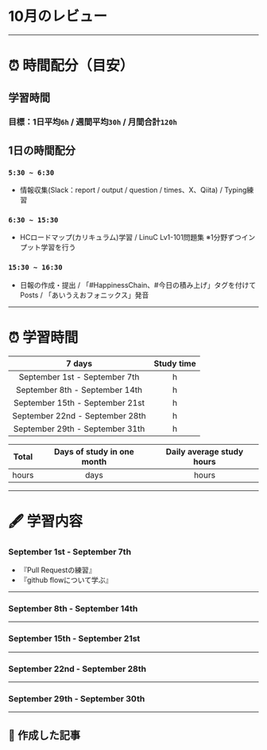 # 10月のレビュー
---

# ⏰ 時間配分（目安）
## 学習時間
### 目標：1日平均`6h` / 週間平均`30h` / 月間合計`120h`
 
## 1日の時間配分
### `5:30 ~ 6:30`
- 情報収集(Slack：report / output / question / times、X、Qiita) / Typing練習
### `6:30 ~ 15:30`
- HCロードマップ(カリキュラム)学習 / LinuC Lv1-101問題集 ※1分野ずつインプット学習を行う
### `15:30 ~ 16:30`
- 日報の作成・提出 / 「#HappinessChain、#今日の積み上げ」タグを付けてPosts / 「あいうえおフォニックス」発音
---

# ⏰ 学習時間
| 7 days | Study time |
| :---: | :---: |
| September 1st - September 7th |  h |
| September 8th - September 14th |  h |
| September 15th - September 21st |  h |
| September 22nd - September 28th |  h |
| September 29th - September 31th |  h |

| Total | Days of study in one month | Daily average study hours |
| :---: | :---: | :---: |
|  hours |  days |  hours |
---


# 🖋️ 学習内容
### September 1st - September 7th 
- 『Pull Requestの練習』
- 『github flowについて学ぶ』

---


### September 8th - September 14th
---


### September 15th - September 21st
---


### September 22nd - September 28th
---


### September 29th - September 30th
---


## 📰 作成した記事
